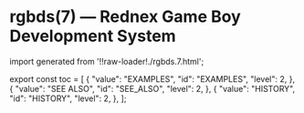 # rgbds(7) — Rednex Game Boy Development System

import generated from '!!raw-loader!./rgbds.7.html';

<div className="manual-text" dangerouslySetInnerHTML={{ __html: generated }} />

export const toc = [
{
	"value": "EXAMPLES",
	"id": "EXAMPLES",
	"level": 2,
},
{
	"value": "SEE ALSO",
	"id": "SEE_ALSO",
	"level": 2,
},
{
	"value": "HISTORY",
	"id": "HISTORY",
	"level": 2,
},
];
